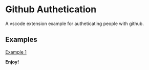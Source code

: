 # Github Authetication
A vscode extension example for autheticating people with github.

## Examples
[Example 1](media/Example1.gif)

**Enjoy!**